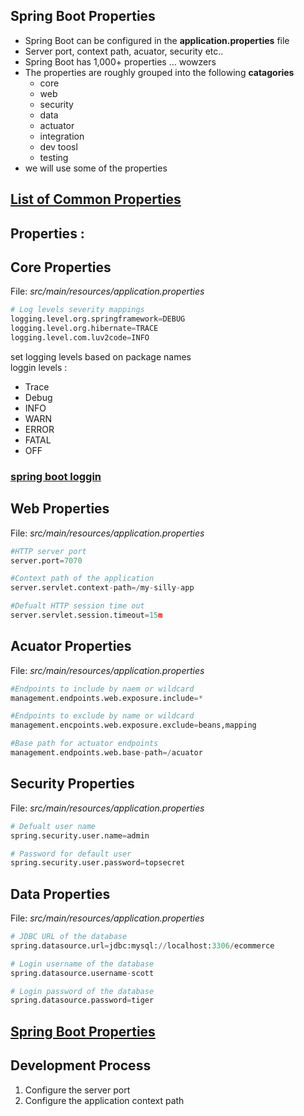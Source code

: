 ## Spring Boot Properties 
* Spring Boot can be configured in the **application.properties** file
* Server port, context path, acuator, security etc.. 
* Spring Boot has 1,000+ properties ... wowzers
* The properties are roughly grouped into the following **catagories**
  * core 
  * web
  * security
  * data
  * actuator
  * integration
  * dev toosl
  * testing
* we will use some of the properties

## [List of Common Properties](www.lub2code.com/spring-boot-props)

## Properties :
## Core Properties
File: _src/main/resources/application.properties_  
  ```python
  # Log levels severity mappings
  logging.level.org.springframework=DEBUG
  logging.level.org.hibernate=TRACE
  logging.level.com.luv2code=INFO
  ```  
  set logging levels based on package names  
loggin levels :  
  * Trace
  * Debug
  * INFO
  * WARN
  * ERROR
  * FATAL
  * OFF  
  
### [spring boot loggin](www.lub2code.com/spring-boot-logging)

## Web Properties
File: _src/main/resources/application.properties_  
```python
#HTTP server port
server.port=7070

#Context path of the application
server.servlet.context-path=/my-silly-app

#Defualt HTTP session time out
server.servlet.session.timeout=15m
```

## Acuator Properties 
File: _src/main/resources/application.properties_  
```python
#Endpoints to include by naem or wildcard
management.endpoints.web.exposure.include=*

#Endpoints to exclude by name or wildcard
management.encpoints.web.exposure.exclude=beans,mapping

#Base path for actuator endpoints
management.endpoints.web.base-path=/acuator
```
## Security Properties
File: _src/main/resources/application.properties_
```python
# Defualt user name
spring.security.user.name=admin

# Password for default user
spring.security.user.password=topsecret
```

## Data Properties
File: _src/main/resources/application.properties_
```python
# JDBC URL of the database
spring.datasource.url=jdbc:mysql://localhost:3306/ecommerce

# Login username of the database
spring.datasource.username-scott

# Login password of the database
spring.datasource.password=tiger
```

## [Spring Boot Properties](www.luv2code.com/spring-boot-props)


## Development Process 
1. Configure the server port
2. Configure the application context path 

